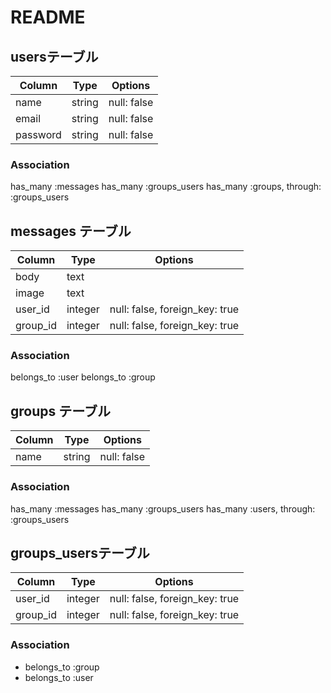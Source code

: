 # README

## usersテーブル
|Column|Type|Options|
|------|----|-------|
|name|string|null: false
|email|string|null: false
|password|string|null: false
### Association
has_many :messages
has_many :groups_users
has_many :groups, through: :groups_users

## messages テーブル
|Column|Type|Options|
|------|----|-------|
|body|text|
|image|text|
|user_id|integer|null: false, foreign_key: true
|group_id|integer|null: false, foreign_key: true
### Association
belongs_to :user
belongs_to :group

## groups テーブル
|Column|Type|Options|
|------|----|-------|
|name|string|null: false
### Association
has_many :messages 
has_many :groups_users
has_many :users, through: :groups_users

## groups_usersテーブル
|Column|Type|Options|
|------|----|-------|
|user_id|integer|null: false, foreign_key: true|
|group_id|integer|null: false, foreign_key: true|
### Association
- belongs_to :group
- belongs_to :user
